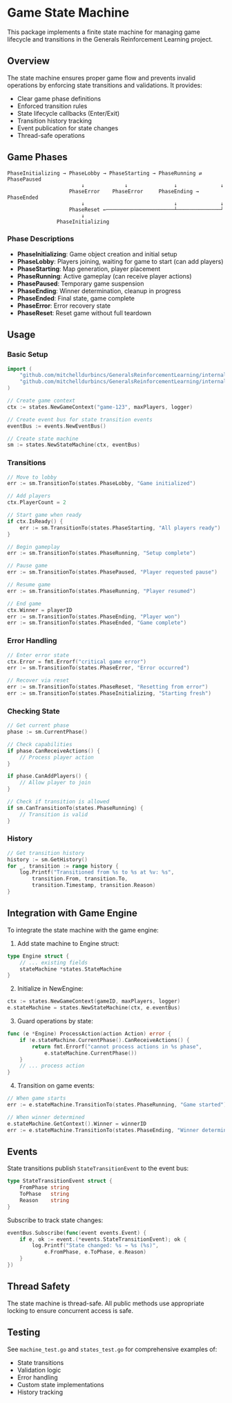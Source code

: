 # Game State Machine

This package implements a finite state machine for managing game lifecycle and transitions in the Generals Reinforcement Learning project.

## Overview

The state machine ensures proper game flow and prevents invalid operations by enforcing state transitions and validations. It provides:

- Clear game phase definitions
- Enforced transition rules
- State lifecycle callbacks (Enter/Exit)
- Transition history tracking
- Event publication for state changes
- Thread-safe operations

## Game Phases

```
PhaseInitializing → PhaseLobby → PhaseStarting → PhaseRunning ⇄ PhasePaused
                        ↓             ↓               ↓              ↓
                    PhaseError    PhaseError     PhaseEnding → PhaseEnded
                        ↓                             ↓              ↓
                    PhaseReset ←──────────────────────┴──────────────┘
                        ↓
                PhaseInitializing
```

### Phase Descriptions

- **PhaseInitializing**: Game object creation and initial setup
- **PhaseLobby**: Players joining, waiting for game to start (can add players)
- **PhaseStarting**: Map generation, player placement
- **PhaseRunning**: Active gameplay (can receive player actions)
- **PhasePaused**: Temporary game suspension
- **PhaseEnding**: Winner determination, cleanup in progress
- **PhaseEnded**: Final state, game complete
- **PhaseError**: Error recovery state
- **PhaseReset**: Reset game without full teardown

## Usage

### Basic Setup

```go
import (
    "github.com/mitchelldurbincs/GeneralsReinforcementLearning/internal/game/states"
    "github.com/mitchelldurbincs/GeneralsReinforcementLearning/internal/game/events"
)

// Create game context
ctx := states.NewGameContext("game-123", maxPlayers, logger)

// Create event bus for state transition events
eventBus := events.NewEventBus()

// Create state machine
sm := states.NewStateMachine(ctx, eventBus)
```

### Transitions

```go
// Move to lobby
err := sm.TransitionTo(states.PhaseLobby, "Game initialized")

// Add players
ctx.PlayerCount = 2

// Start game when ready
if ctx.IsReady() {
    err := sm.TransitionTo(states.PhaseStarting, "All players ready")
}

// Begin gameplay
err := sm.TransitionTo(states.PhaseRunning, "Setup complete")

// Pause game
err := sm.TransitionTo(states.PhasePaused, "Player requested pause")

// Resume game
err := sm.TransitionTo(states.PhaseRunning, "Player resumed")

// End game
ctx.Winner = playerID
err := sm.TransitionTo(states.PhaseEnding, "Player won")
err := sm.TransitionTo(states.PhaseEnded, "Game complete")
```

### Error Handling

```go
// Enter error state
ctx.Error = fmt.Errorf("critical game error")
err := sm.TransitionTo(states.PhaseError, "Error occurred")

// Recover via reset
err := sm.TransitionTo(states.PhaseReset, "Resetting from error")
err := sm.TransitionTo(states.PhaseInitializing, "Starting fresh")
```

### Checking State

```go
// Get current phase
phase := sm.CurrentPhase()

// Check capabilities
if phase.CanReceiveActions() {
    // Process player action
}

if phase.CanAddPlayers() {
    // Allow player to join
}

// Check if transition is allowed
if sm.CanTransitionTo(states.PhaseRunning) {
    // Transition is valid
}
```

### History

```go
// Get transition history
history := sm.GetHistory()
for _, transition := range history {
    log.Printf("Transitioned from %s to %s at %v: %s",
        transition.From, transition.To, 
        transition.Timestamp, transition.Reason)
}
```

## Integration with Game Engine

To integrate the state machine with the game engine:

1. Add state machine to Engine struct:
```go
type Engine struct {
    // ... existing fields
    stateMachine *states.StateMachine
}
```

2. Initialize in NewEngine:
```go
ctx := states.NewGameContext(gameID, maxPlayers, logger)
e.stateMachine = states.NewStateMachine(ctx, e.eventBus)
```

3. Guard operations by state:
```go
func (e *Engine) ProcessAction(action Action) error {
    if !e.stateMachine.CurrentPhase().CanReceiveActions() {
        return fmt.Errorf("cannot process actions in %s phase", 
            e.stateMachine.CurrentPhase())
    }
    // ... process action
}
```

4. Transition on game events:
```go
// When game starts
err := e.stateMachine.TransitionTo(states.PhaseRunning, "Game started")

// When winner determined
e.stateMachine.GetContext().Winner = winnerID
err := e.stateMachine.TransitionTo(states.PhaseEnding, "Winner determined")
```

## Events

State transitions publish `StateTransitionEvent` to the event bus:

```go
type StateTransitionEvent struct {
    FromPhase string
    ToPhase   string
    Reason    string
}
```

Subscribe to track state changes:
```go
eventBus.Subscribe(func(event events.Event) {
    if e, ok := event.(*events.StateTransitionEvent); ok {
        log.Printf("State changed: %s → %s (%s)", 
            e.FromPhase, e.ToPhase, e.Reason)
    }
})
```

## Thread Safety

The state machine is thread-safe. All public methods use appropriate locking to ensure concurrent access is safe.

## Testing

See `machine_test.go` and `states_test.go` for comprehensive examples of:
- State transitions
- Validation logic
- Error handling
- Custom state implementations
- History tracking